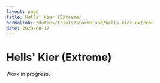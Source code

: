 ```yaml
---
layout: page
title: Hells' Kier (Extreme)
permalink: /duties/trials/stormblood/hells-kier-extreme
date: 2020-08-17
---
```


# Hells' Kier (Extreme)

Work in progress.
